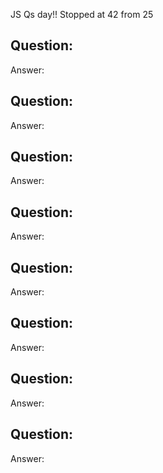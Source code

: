JS Qs day!!
Stopped at 42 from 25

## Question:
Answer:   


## Question:
Answer:   


## Question:
Answer:   


## Question:
Answer:   


## Question:
Answer:   


## Question:
Answer:   


## Question:
Answer:   


## Question:
Answer:   
